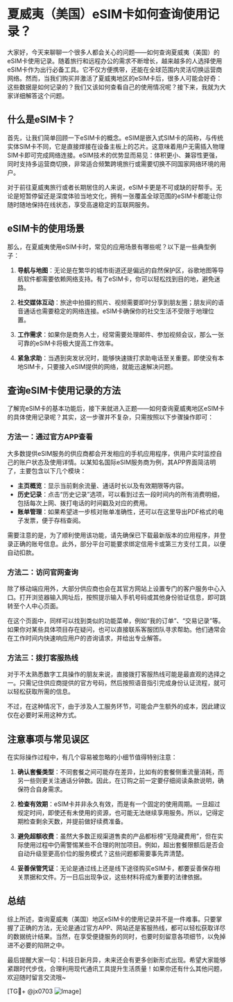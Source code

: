 # 夏威夷（美国）eSIM卡如何查询使用记录？

大家好，今天来聊聊一个很多人都会关心的问题——如何查询夏威夷（美国）的eSIM卡使用记录。随着旅行和远程办公的需求不断增长，越来越多的人选择使用eSIM卡作为出行必备工具。它不仅方便携带，还能在全球范围内灵活切换运营商网络。然而，当我们购买并激活了夏威夷地区的eSIM卡后，很多人可能会好奇：这些数据是如何记录的？我们又该如何查看自己的使用情况呢？接下来，我就为大家详细解答这个问题。

## 什么是eSIM卡？

首先，让我们简单回顾一下eSIM卡的概念。eSIM是嵌入式SIM卡的简称，与传统实体SIM卡不同，它是直接焊接在设备主板上的芯片。这意味着用户无需插入物理SIM卡即可完成网络连接。eSIM技术的优势显而易见：体积更小、兼容性更强，同时支持多运营商切换，非常适合频繁跨境旅行或需要切换不同国家网络环境的用户。

对于前往夏威夷旅行或者长期居住的人来说，eSIM卡更是不可或缺的好帮手。无论是短暂停留还是深度体验当地文化，拥有一张覆盖全球范围的eSIM卡都能让你随时随地保持在线状态，享受高速稳定的互联网服务。

## eSIM卡的使用场景

那么，在夏威夷使用eSIM卡时，常见的应用场景有哪些呢？以下是一些典型例子：

1. **导航与地图**：无论是在繁华的城市街道还是偏远的自然保护区，谷歌地图等导航软件都需要依赖网络支持。有了eSIM卡，你可以轻松找到目的地，避免迷路。
   
2. **社交媒体互动**：旅途中拍摄的照片、视频需要即时分享到朋友圈；朋友间的语音通话也需要稳定的网络连接。eSIM卡确保你的社交生活不受限于地理位置。
   
3. **工作需求**：如果你是商务人士，经常需要处理邮件、参加视频会议，那么一张可靠的eSIM卡将极大提高工作效率。
   
4. **紧急求助**：当遇到突发状况时，能够快速拨打求助电话至关重要。即使没有本地SIM卡，只要接入eSIM提供的网络，就能迅速解决问题。

## 查询eSIM卡使用记录的方法

了解完eSIM卡的基本功能后，接下来就进入正题——如何查询夏威夷地区eSIM卡的具体使用记录呢？其实，这一步骤并不复杂，只需按照以下步骤操作即可：

### 方法一：通过官方APP查看

大多数提供eSIM服务的供应商都会开发相应的手机应用程序，供用户实时监控自己的账户状态及使用详情。以某知名国际eSIM服务商为例，其APP界面简洁明了，主要包含以下几个模块：

- **主页概览**：显示当前剩余流量、通话时长以及有效期限等内容。
- **历史记录**：点击“历史记录”选项，可以看到过去一段时间内的所有消费明细，包括每次上网、拨打电话的时间戳及对应的费用。
- **账单管理**：如果希望进一步核对账单准确性，还可以在这里导出PDF格式的电子发票，便于存档查阅。

需要注意的是，为了顺利使用该功能，请先确保已下载最新版本的应用程序，并登录正确的账号信息。此外，部分平台可能要求绑定信用卡或第三方支付工具，以便自动扣款。

### 方法二：访问官网查询

除了移动端应用外，大部分供应商也会在其官方网站上设置专门的客户服务中心入口。打开浏览器输入网址后，按照提示输入手机号码或其他身份验证信息，即可跳转至个人中心页面。

在这个页面中，同样可以找到类似的功能菜单，例如“我的订单”、“交易记录”等。如果你对某些具体项目存在疑问，也可以直接联系客服团队寻求帮助。他们通常会在工作时间内快速响应用户的咨询请求，并给出专业解答。

### 方法三：拨打客服热线

对于不太熟悉数字工具操作的朋友来说，直接拨打客服热线可能是最直观的选择之一。只需记住供应商提供的官方号码，然后按照语音指引完成身份认证流程，就可以轻松获取所需的信息。

不过，在这种情况下，由于涉及人工服务环节，可能会产生额外的成本，因此建议仅在必要时采用这种方式。

## 注意事项与常见误区

在实际操作过程中，有几个容易被忽略的小细节值得特别注意：

1. **确认套餐类型**：不同套餐之间可能存在差异，比如有的套餐侧重流量消耗，而另一些则更关注通话分钟数。因此，在订购之前一定要仔细阅读条款说明，确保符合自身需求。

2. **检查有效期**：eSIM卡并非永久有效，而是有一个固定的使用周期。一旦超过规定时间，即使还有未使用的资源，也可能无法继续享用服务。所以，记得定期检查剩余天数，并提前做好续费准备。

3. **避免超额收费**：虽然大多数正规渠道售卖的产品都标榜“无隐藏费用”，但在实际使用过程中仍需警惕某些不合理的附加项目。例如，超出套餐限额后是否会自动升级至更高价位的服务模式？这些问题都需要事先弄清楚。

4. **妥善保管凭证**：无论是通过线上还是线下途径购买eSIM卡，都要妥善保存相关票据和文件。万一日后出现争议，这些材料将成为重要的法律依据。

## 总结

综上所述，查询夏威夷（美国）地区eSIM卡的使用记录并不是一件难事。只要掌握了正确的方法，无论是通过官方APP、网站还是客服热线，都可以轻松获取详尽的数据统计结果。当然，在享受便捷服务的同时，也要时刻留意各项细节，以免掉进不必要的陷阱之中。

最后提醒大家一句：科技日新月异，未来还会有更多创新形式出现。希望大家能够紧跟时代步伐，合理利用现代通讯工具提升生活质量！如果你还有什么其他问题，欢迎随时留言交流哦~

[TG💪+ @jx0703 ![Image](https://github.com/user-attachments/assets/dbca1d08-cadb-493c-b0ec-ad6f7a83f270)]